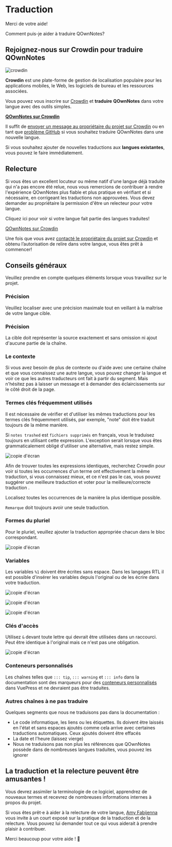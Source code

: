 # Traduction

Merci de votre aide!

Comment puis-je aider à traduire QOwnNotes?

## Rejoignez-nous sur Crowdin pour traduire QOwnNotes

![crowdin](/img/crowdin.png)

**Crowdin** est une plate-forme de gestion de localisation populaire pour les applications mobiles, le Web, les logiciels de bureau et les ressources associées.

Vous pouvez vous inscrire sur [Crowdin](https://crowdin.com/project/qownnotes/invite) et **traduire** **QOwnNotes** dans votre langue avec des outils simples.

**[QOwnNotes sur Crowdin](https://crowdin.com/project/qownnotes/invite)**

Il suffit de [envoyer un message au propriétaire du projet sur Crowdin](https://crowdin.com/profile/pbek) ou en tant que [problème GitHub](https://github.com/pbek/QOwnNotes/issues) si vous souhaitez traduire QOwnNotes dans une nouvelle langue.

Si vous souhaitez ajouter de nouvelles traductions aux **langues existantes**, vous pouvez le faire immédiatement.

## Relecture

Si vous êtes un excellent locuteur ou même natif d'une langue déjà traduite qui n'a pas encore été relue, nous vous remercions de contribuer à rendre l'expérience QOwnNotes plus fiable et plus pratique en vérifiant et si nécessaire, en corrigeant les traductions non approuvées. Vous devez demander au propriétaire la permission d'être un relecteur pour votre langue.

Cliquez ici pour voir si votre langue fait partie des langues traduites!

[QOwnNotes sur Crowdin](https://translate.qownnotes.org/)

Une fois que vous avez [contacté le propriétaire du projet sur Crowdin](https://crowdin.com/profile/pbek) et obtenu l’autorisation de relire dans votre langue, vous êtes prêt à commencer!

## Conseils généraux

Veuillez prendre en compte quelques éléments lorsque vous travaillez sur le projet.

### Précision

Veuillez localiser avec une précision maximale tout en veillant à la maîtrise de votre langue cible.

### Précision

La cible doit représenter la source exactement et sans omission ni ajout d'aucune partie de la chaîne.

### Le contexte

Si vous avez besoin de plus de contexte ou d'aide avec une certaine chaîne et que vous connaissez une autre langue, vous pouvez changer la langue et voir ce que les autres traducteurs ont fait à partir du segment. Mais n'hésitez pas à laisser un message et à demander des éclaircissements sur le côté droit de la page.

### Termes clés fréquemment utilisés

Il est nécessaire de vérifier et d'utiliser les mêmes traductions pour les termes clés fréquemment utilisés, par exemple, "note" doit être traduit toujours de la même manière.

Si `notes trashed` est `fichiers supprimés` en français, vous le traduisez toujours en utilisant cette expression. L'exception serait lorsque vous êtes grammaticalement obligé d'utiliser une alternative, mais restez simple.

![copie d'écran](/img/crowdin/screenshot-7.png)

Afin de trouver toutes les expressions identiques, recherchez Crowdin pour voir si toutes les occurrences d'un terme ont effectivement la même traduction, si vous connaissez mieux, et ce n'est pas le cas, vous pouvez suggérer une meilleure traduction et voter pour la meilleure/correcte traduction .

Localisez toutes les occurrences de la manière la plus identique possible.

`Remarque` doit toujours avoir une seule traduction.

### Formes du pluriel

Pour le pluriel, veuillez ajouter la traduction appropriée chacun dans le bloc correspondant.

![copie d'écran](/img/crowdin/screenshot-4.png)

### Variables

Les variables `%1` doivent être écrites sans espace. Dans les langages RTL il est possible d'insérer les variables depuis l'original ou de les écrire dans votre traduction.

![copie d'écran](/img/crowdin/screenshot-1.png)

![copie d'écran](/img/crowdin/screenshot-5.png)

![copie d'écran](/img/crowdin/screenshot-3.png)

### Clés d'accès

Utilisez `&` devant toute lettre qui devrait être utilisées dans un raccourci. Peut être identique à l'original mais ce n'est pas une obligation.

![copie d'écran](/img/crowdin/screenshot-4.png)

### Conteneurs personnalisés

Les chaînes telles que `::: tip`, `::: warning` et `::: info` dans la documentation sont des marqueurs pour des [conteneurs personnalisés](https://vuepress.vuejs.org/guide/markdown.html#custom-containers) dans VuePress et ne devraient pas être traduites.

### Autres chaînes à ne pas traduire

Quelques segments que nous ne traduisons pas dans la documentation :

- Le code informatique, les liens ou les étiquettes. Ils doivent être laissés en l'état et sans espaces ajoutés comme cela arrive avec certaines traductions automatiques. Ceux ajoutés doivent être effacés
- La date et l'heure (laissez vierge)
- Nous ne traduisons pas non plus les références que QOwnNotes possède dans de nombreuses langues traduites, vous pouvez les ignorer

## La traduction et la relecture peuvent être amusantes !

Vous devrez assimiler la terminologie de ce logiciel, apprendrez de nouveaux termes et recevrez de nombreuses informations internes à propos du projet.

Si vous êtes prêt⋅e à aider à la relecture de votre langue, [Amy Fabijenna](https://crowdin.com/profile/rawfreeamy) vous invite à un court exposé sur la pratique de la traduction et de la relecture. Vous pouvez lui demander tout ce qui vous aiderait à prendre plaisir à contribuer.

Merci beaucoup pour votre aide ! 🙂
